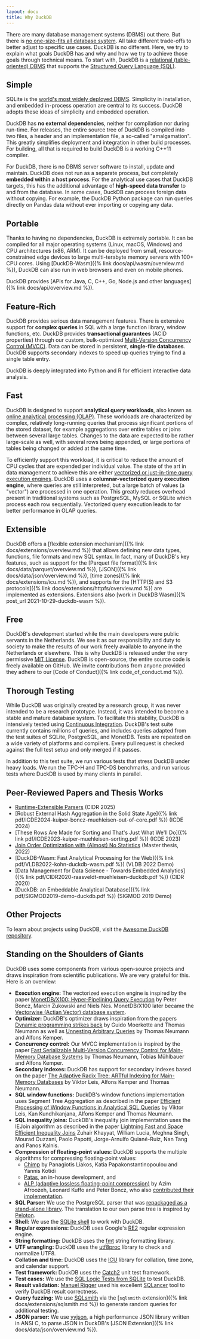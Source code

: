 ```yaml
---
layout: docu
title: Why DuckDB
---
```


There are many database management systems (DBMS) out there. But there is [no one-size-fits all database system](https://blobs.duckdb.org/papers/stonebraker-centintemel-one-size-fits-all-icde-2015.pdf). All take different trade-offs to better adjust to specific use cases. DuckDB is no different. Here, we try to explain what goals DuckDB has and why and how we try to achieve those goals through technical means. To start with, DuckDB is a [relational (table-oriented) DBMS](https://en.wikipedia.org/wiki/Relational_database) that supports the [Structured Query Language (SQL)](https://en.wikipedia.org/wiki/SQL).

## Simple

SQLite is the [world's most widely deployed DBMS](https://www.sqlite.org/mostdeployed.html). Simplicity in installation, and embedded in-process operation are central to its success. DuckDB adopts these ideas of simplicity and embedded operation.

DuckDB has **no external dependencies**, neither for compilation nor during run-time. For releases, the entire source tree of DuckDB is compiled into two files, a header and an implementation file, a so-called "amalgamation". This greatly simplifies deployment and integration in other build processes. For building, all that is required to build DuckDB is a working C++11 compiler.

For DuckDB, there is no DBMS server software to install, update and maintain. DuckDB does not run as a separate process, but completely **embedded within a host process**. For the analytical use cases that DuckDB targets, this has the additional advantage of **high-speed data transfer** to and from the database. In some cases, DuckDB can process foreign data without copying. For example, the DuckDB Python package can run queries directly on Pandas data without ever importing or copying any data.

## Portable

Thanks to having no dependencies, DuckDB is extremely portable. It can be compiled for all major operating systems (Linux, macOS, Windows) and CPU architectures (x86, ARM). It can be deployed from small, resource-constrained edge devices to large multi-terabyte memory servers with 100+ CPU cores. Using [DuckDB-Wasm]({% link docs/api/wasm/overview.md %}), DuckDB can also run in web browsers and even on mobile phones.

DuckDB provides [APIs for Java, C, C++, Go, Node.js and other languages]({% link docs/api/overview.md %}).

## Feature-Rich

DuckDB provides serious data management features. There is extensive support for **complex queries** in SQL with a large function library, window functions, etc. DuckDB provides **transactional guarantees** (ACID properties) through our custom, bulk-optimized [Multi-Version Concurrency Control (MVCC)](https://en.wikipedia.org/wiki/Multiversion_concurrency_control). Data can be stored in persistent, **single-file databases**. DuckDB supports secondary indexes to speed up queries trying to find a single table entry.

DuckDB is deeply integrated into Python and R for efficient interactive data analysis.

## Fast

DuckDB is designed to support **analytical query workloads**, also known as [online analytical processing (OLAP)](https://en.wikipedia.org/wiki/Online_analytical_processing). These workloads are characterized by complex, relatively long-running queries that process significant portions of the stored dataset, for example aggregations over entire tables or joins between several large tables. Changes to the data are expected to be rather large-scale as well, with several rows being appended, or large portions of tables being changed or added at the same time.

To efficiently support this workload, it is critical to reduce the amount of CPU cycles that are expended per individual value. The state of the art in data management to achieve this are either [vectorized or just-in-time query execution engines](https://www.vldb.org/pvldb/vol11/p2209-kersten.pdf). DuckDB uses a **columnar-vectorized query execution engine**, where queries are still interpreted, but a large batch of values (a "vector") are processed in one operation. This greatly reduces overhead present in traditional systems such as PostgreSQL, MySQL or SQLite which process each row sequentially. Vectorized query execution leads to far better performance in OLAP queries.

## Extensible

DuckDB offers a [flexible extension mechanism]({% link docs/extensions/overview.md %}) that allows defining new data types, functions, file formats and new SQL syntax. In fact, many of DuckDB's key features, such as support for the [Parquet file format]({% link docs/data/parquet/overview.md %}), [JSON]({% link docs/data/json/overview.md %}), [time zones]({% link docs/extensions/icu.md %}), and supports for the [HTTP(S) and S3 protocols]({% link docs/extensions/httpfs/overview.md %}) are implemented as extensions. Extensions also [work in DuckDB Wasm]({% post_url 2021-10-29-duckdb-wasm %}).

## Free

DuckDB's development started while the main developers were public servants in the Netherlands. We see it as our responsibility and duty to society to make the results of our work freely available to anyone in the Netherlands or elsewhere. This is why DuckDB is released under the very permissive [MIT License](https://en.wikipedia.org/wiki/MIT_License). DuckDB is open-source, the entire source code is freely available on GitHub. We invite contributions from anyone provided they adhere to our [Code of Conduct]({% link code_of_conduct.md %}).

## Thorough Testing

While DuckDB was originally created by a research group, it was never intended to be a research prototype. Instead, it was intended to become a stable and mature database system. To facilitate this stability, DuckDB is intensively tested using [Continuous Integration](https://github.com/duckdb/duckdb/actions). DuckDB's test suite currently contains millions of queries, and includes queries adapted from the test suites of SQLite, PostgreSQL, and MonetDB. Tests are repeated on a wide variety of platforms and compilers. Every pull request is checked against the full test setup and only merged if it passes.

In addition to this test suite, we run various tests that stress DuckDB under heavy loads. We run the TPC-H and TPC-DS benchmarks, and run various tests where DuckDB is used by many clients in parallel.

## Peer-Reviewed Papers and Thesis Works

* [Runtime-Extensible Parsers](https://www.cidrdb.org/cidr2025/papers.html) (CIDR 2025)
* [Robust External Hash Aggregation in the Solid State Age]({% link pdf/ICDE2024-kuiper-boncz-muehleisen-out-of-core.pdf %}) (ICDE 2024)
* [These Rows Are Made for Sorting and That's Just What We'll Do]({% link pdf/ICDE2023-kuiper-muehleisen-sorting.pdf %}) (ICDE 2023)
* [Join Order Optimization with (Almost) No Statistics](https://blobs.duckdb.org/papers/tom-ebergen-msc-thesis-join-order-optimization-with-almost-no-statistics.pdf) (Master thesis, 2022)
* [DuckDB-Wasm: Fast Analytical Processing for the Web]({% link pdf/VLDB2022-kohn-duckdb-wasm.pdf %}) (VLDB 2022 Demo)
* [Data Management for Data Science - Towards Embedded Analytics]({% link pdf/CIDR2020-raasveldt-muehleisen-duckdb.pdf %}) (CIDR 2020)
* [DuckDB: an Embeddable Analytical Database]({% link pdf/SIGMOD2019-demo-duckdb.pdf %}) (SIGMOD 2019 Demo)

## Other Projects

To learn about projects using DuckDB, visit the [Awesome DuckDB repository](https://github.com/davidgasquez/awesome-duckdb).

## Standing on the Shoulders of Giants

DuckDB uses some components from various open-source projects and draws inspiration from scientific publications. We are very grateful for this. Here is an overview:

* **Execution engine:** The vectorized execution engine is inspired by the paper [MonetDB/X100: Hyper-Pipelining Query Execution](http://cidrdb.org/cidr2005/papers/P19.pdf) by Peter Boncz, Marcin Zukowski and Niels Nes. MonetDB/X100 later became the [Vectorwise (Actian Vector) database system](https://ir.cwi.nl/pub/19958/19958B.pdf).
* **Optimizer:** DuckDB's optimizer draws inspiration from the papers [Dynamic programming strikes back](https://15721.courses.cs.cmu.edu/spring2020/papers/20-optimizer2/p539-moerkotte.pdf) by Guido Moerkotte and Thomas Neumann as well as [Unnesting Arbitrary Queries](http://www.btw-2015.de/res/proceedings/Hauptband/Wiss/Neumann-Unnesting_Arbitrary_Querie.pdf) by Thomas Neumann and Alfons Kemper.
* **Concurrency control:** Our MVCC implementation is inspired by the paper [Fast Serializable Multi-Version Concurrency Control for Main-Memory Database Systems](https://db.in.tum.de/~muehlbau/papers/mvcc.pdf) by Thomas Neumann, Tobias Mühlbauer and Alfons Kemper.
* **Secondary indexes:** DuckDB has support for secondary indexes based on the paper [The Adaptive Radix Tree: ARTful Indexing for Main-Memory Databases](https://db.in.tum.de/~leis/papers/ART.pdf) by Viktor Leis, Alfons Kemper and Thomas Neumann.
* **SQL window functions:** DuckDB's window functions implementation uses Segment Tree Aggregation as described in the paper [Efficient Processing of Window Functions in Analytical SQL Queries](https://www.vldb.org/pvldb/vol8/p1058-leis.pdf) by Viktor Leis, Kan Kundhikanjana, Alfons Kemper and Thomas Neumann.
* **SQL inequality joins:** DuckDB's inequality join implementation uses the IEJoin algorithm as described in the paper [Lightning Fast and Space Efficient Inequality Joins](https://vldb.org/pvldb/vol8/p2074-khayyat.pdf)
Zuhair Khayyat, William Lucia, Meghna Singh, Mourad Ouzzani, Paolo Papotti, Jorge-Arnulfo Quiané-Ruiz, Nan Tang and Panos Kalnis.
* **Compression of floating-point values:** DuckDB supports the multiple algorithms for compressing floating-point values:
    * [Chimp](https://vldb.org/pvldb/vol15/p3058-liakos.pdf) by Panagiotis Liakos, Katia Papakonstantinopoulou and Yannis Kotidi
    * [Patas](https://github.com/duckdb/duckdb/pull/5044), an in-house development, and
    * [ALP (adaptive lossless floating-point compression)](https://dl.acm.org/doi/pdf/10.1145/3626717) by Azim Afroozeh, Leonard Kuffo and Peter Boncz, who also [contributed their implementation](https://github.com/duckdb/duckdb/pull/9635).
* **SQL Parser:** We use the PostgreSQL parser that was [repackaged as a stand-alone library](https://github.com/lfittl/libpg_query). The translation to our own parse tree is inspired by [Peloton](https://pelotondb.io).
* **Shell:** We use the [SQLite shell](https://sqlite.org/cli.html) to work with DuckDB.
* **Regular expressions:** DuckDB uses Google's [RE2](https://github.com/google/re2) regular expression engine.
* **String formatting:** DuckDB uses the [fmt](https://github.com/fmtlib/fmt) string formatting library.
* **UTF wrangling:** DuckDB uses the [utf8proc](https://juliastrings.github.io/utf8proc/) library to check and normalize UTF8.
* **Collation and time:** DuckDB uses the [ICU](https://unicode-org.github.io/icu/) library for collation, time zone, and calendar support.
* **Test framework:** DuckDB uses the [Catch2](https://github.com/catchorg/Catch2) unit test framework.
* **Test cases:** We use the [SQL Logic Tests from SQLite](https://www.sqlite.org/sqllogictest/doc/trunk/about.wiki) to test DuckDB.
* **Result validation:** [Manuel Rigger](https://www.manuelrigger.at) used his excellent [SQLancer](https://github.com/sqlancer/sqlancer) tool to verify DuckDB result correctness.
* **Query fuzzing:** We use [SQLsmith](https://github.com/anse1/sqlsmith) via the [`sqlsmith` extension]({% link docs/extensions/sqlsmith.md %}) to generate random queries for additional testing.
* **JSON parser:** We use [yyjson](https://github.com/ibireme/yyjson), a high performance JSON library written in ANSI C, to parse JSON in DuckDB's [JSON Extension]({% link docs/data/json/overview.md %}).
